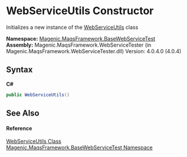 # WebServiceUtils Constructor 
 

Initializes a new instance of the <a href="#/MAQS_4/WebServices_AUTOGENERATED/WebServiceUtils_Class">WebServiceUtils</a> class

**Namespace:**&nbsp;<a href="#/MAQS_4/WebServices_AUTOGENERATED/Magenic-MaqsFramework-BaseWebServiceTest_Namespace">Magenic.MaqsFramework.BaseWebServiceTest</a><br />**Assembly:**&nbsp;Magenic.MaqsFramework.WebServiceTester (in Magenic.MaqsFramework.WebServiceTester.dll) Version: 4.0.4.0 (4.0.4)

## Syntax

**C#**<br />
``` C#
public WebServiceUtils()
```


## See Also


#### Reference
<a href="#/MAQS_4/WebServices_AUTOGENERATED/WebServiceUtils_Class">WebServiceUtils Class</a><br /><a href="#/MAQS_4/WebServices_AUTOGENERATED/Magenic-MaqsFramework-BaseWebServiceTest_Namespace">Magenic.MaqsFramework.BaseWebServiceTest Namespace</a><br />